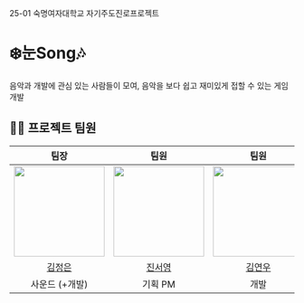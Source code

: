 25-01 숙명여자대학교 자기주도진로프로젝트 
# ❄️눈Song🎶
음악과 개발에 관심 있는 사람들이 모여, 음악을 보다 쉽고 재미있게 접할 수 있는 게임 개발

## 💁‍♂️ 프로젝트 팀원

|팀장|팀원|팀원|팀원|
|:---:|:---:|:---:|:---:|
|<img src="https://github.com/JEcode-2002.png" width="160px"/>|<img src="https://github.com/jsy-00.png" width="160px"/>|<img src="https://github.com/rladusdn02.png" width="160px"/>|<img src="https://github.com/eunsudung2.png" width="160px"/>|
|[김정은](https://github.com/JEcode-2002)|[진서영](https://github.com/jsy-00)|[김연우](https://github.com/rladusdn02)|[조은수](https://github.com/eunsudung2)|
|사운드 (+개발)|기획 PM|개발|사운드|
